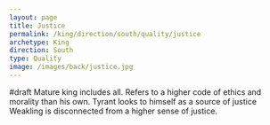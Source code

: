 ```yaml
---
layout: page
title: Justice
permalink: /king/direction/south/quality/justice
archetype: King
direction: South
type: Quality
image: /images/back/justice.jpg
---
```

#draft 
Mature king includes all. Refers to a higher code of ethics and morality than his own. 
Tyrant looks to himself as a source of justice
Weakling is disconnected from a higher sense of justice. 
